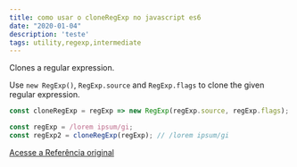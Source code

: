 ```yaml
---
title: como usar o cloneRegExp no javascript es6
date: "2020-01-04"
description: 'teste'
tags: utility,regexp,intermediate
---
```


Clones a regular expression.

Use `new RegExp()`, `RegExp.source` and `RegExp.flags` to clone the given regular expression.

```js
const cloneRegExp = regExp => new RegExp(regExp.source, regExp.flags);
```

```js
const regExp = /lorem ipsum/gi;
const regExp2 = cloneRegExp(regExp); // /lorem ipsum/gi
```


[Acesse a Referência original](http://github.com/30-seconds/)
